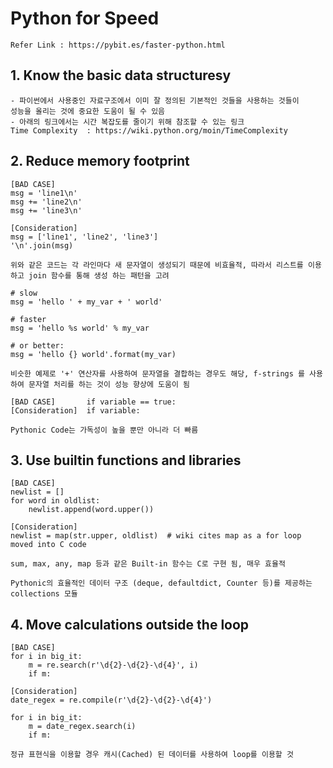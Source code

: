 # Python for Speed
```
Refer Link : https://pybit.es/faster-python.html
```

## 1. Know the basic data structuresy 
```
- 파이썬에서 사용중인 자료구조에서 이미 잘 정의된 기본적인 것들을 사용하는 것들이
성능을 올리는 것에 중요한 도움이 될 수 있음
- 아래의 링크에서는 시간 복잡도를 줄이기 위해 참조할 수 있는 링크
Time Complexity  : https://wiki.python.org/moin/TimeComplexity
```

## 2. Reduce memory footprint
```
[BAD CASE]
msg = 'line1\n'
msg += 'line2\n'
msg += 'line3\n'

[Consideration]
msg = ['line1', 'line2', 'line3']
'\n'.join(msg)
```
```
위와 같은 코드는 각 라인마다 새 문자열이 생성되기 때문에 비효율적, 따라서 리스트를 이용하고 join 함수를 통해 생성 하는 패턴을 고려
```

```
# slow
msg = 'hello ' + my_var + ' world'

# faster
msg = 'hello %s world' % my_var

# or better:
msg = 'hello {} world'.format(my_var)
```
```
비슷한 예제로 '+' 연산자를 사용하여 문자열을 결합하는 경우도 해당, f-strings 를 사용하여 문자열 처리를 하는 것이 성능 향상에 도움이 됨
```
```
[BAD CASE]       if variable == true:
[Consideration]  if variable:
```
```
Pythonic Code는 가독성이 높을 뿐만 아니라 더 빠름
```

## 3. Use builtin functions and libraries
```
[BAD CASE]
newlist = []
for word in oldlist:
    newlist.append(word.upper())

[Consideration]
newlist = map(str.upper, oldlist)  # wiki cites map as a for loop moved into C code
```
```
sum, max, any, map 등과 같은 Built-in 함수는 C로 구현 됨, 매우 효율적
```

```
Pythonic의 효율적인 데이터 구조 (deque, defaultdict, Counter 등)를 제공하는 collections 모듈
```

## 4. Move calculations outside the loop
```
[BAD CASE]
for i in big_it:
    m = re.search(r'\d{2}-\d{2}-\d{4}', i)
    if m:

[Consideration]
date_regex = re.compile(r'\d{2}-\d{2}-\d{4}')

for i in big_it:
    m = date_regex.search(i)
    if m:
```
```
정규 표현식을 이용할 경우 캐시(Cached) 된 데이터를 사용하여 loop를 이용할 것 
```